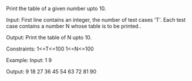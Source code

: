 Print the table of a given number upto 10. 

Input:
First line contains an integer, the number of test cases 'T'.
Each test case contains a number N whose table is to be printed..

Output:
Print the table of N upto 10.


Constraints: 
1<=T<=100
1<=N<=100

Example:
Input:
1
9 

Output:
9 18 27 36 45 54 63 72 81 90

